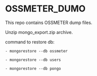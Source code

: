 # OSSMETER_DUMO
This repo contains OSSMETER dump files.

Unzip mongo_export.zip archive.

command to restore db: 
```
- mongorestore --db ossmeter

- mongorestore --db users

- mongorestore --db pongo
```

